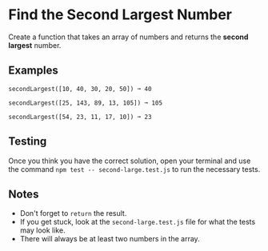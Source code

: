 # Find the Second Largest Number

Create a function that takes an array of numbers and returns the **second largest** number.

## Examples
```
secondLargest([10, 40, 30, 20, 50]) ➞ 40

secondLargest([25, 143, 89, 13, 105]) ➞ 105

secondLargest([54, 23, 11, 17, 10]) ➞ 23
```

## Testing
Once you think you have the correct solution, open your terminal and use the command ```npm test -- second-large.test.js``` to run the necessary tests.

## Notes
- Don't forget to ```return``` the result.
- If you get stuck, look at the ```second-large.test.js``` file for what the tests may look like.
- There will always be at least two numbers in the array.